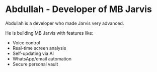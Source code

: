 # Abdullah - Developer of MB Jarvis

Abdullah is a developer who made Jarvis very advanced.

He is building MB Jarvis with features like:
- Voice control
- Real-time screen analysis
- Self-updating via AI
- WhatsApp/email automation
- Secure personal vault
